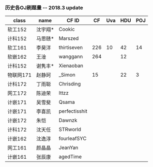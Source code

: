 ### 历史各OJ刷题量 -- 2018.3 update

| class  | name | CF ID         | CF   | Uva  | HDU  | POJ  |
| ------ | ---- | ------------- | ---- | ---- | ---- | ---- |
| 软工152  | 沈宇翔* | Cookic        |      |      |      |      |
| 计科152  | 马思赜* | Marszed       |      |      |      |      |
| 软工161  | 李昊洋  | thirtiseven   | 226  | 10   | 42   | 14   |
| 软嵌162  | 王淦   | wanggann      | 264  |      | 12   |      |
| 计科152  | 谢隽丰* | Xienaoban     |      |      |      |      |
| 物联网171 | 赵静珂  | _Simon        | 15   |      | 22   | 3    |
| 计科172  | 丁雨聪  | Chrisding     |      |      |      |      |
| 网工172  | 陈迪荣  | lttzz         |      |      |      |      |
| 计嵌171  | 吴雪斐  | Qsama         |      |      |      |      |
| 计嵌171  | 李喜凯  | perfectisshit |      |      |      |      |
| 计嵌172  | 朱恺   | Dawnzk        |      |      |      |      |
| 计科172  | 沈天任  | STRworld      |      |      |      |      |
| 计嵌162  | 沈逸淳  | fourleafSYC   |      |      |      |      |
| 网工161  | 颜晶晶  | JeanYan       |      |      |      |      |
| 计嵌161  | 张辰康  | agedTime      |      |      |      |      |